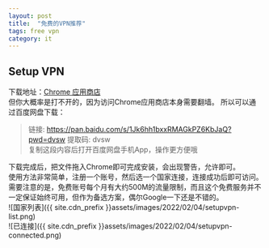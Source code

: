 ```yaml
---
layout: post
title:  "免费的VPN推荐"
tags: free vpn
category: it
---
```

## Setup VPN
下载地址：[Chrome 应用商店](https://chrome.google.com/webstore/detail/oofgbpoabipfcfjapgnbbjjaenockbdp)  
但你大概率是打不开的，因为访问Chrome应用商店本身需要翻墙。
所以可以通过百度网盘下载：
> 链接: https://pan.baidu.com/s/1Jk6hh1bxxRMAGkPZ6KbJaQ?pwd=dvsw 提取码: dvsw  
> 复制这段内容后打开百度网盘手机App，操作更方便哦

下载完成后，把文件拖入Chrome即可完成安装，会出现警告，允许即可。  
使用方法非常简单，注册一个账号，然后选一个国家连接，连接成功后即可访问。
需要注意的是，免费账号每个月有大约500M的流量限制，而且这个免费服务并不一定保证始终可用，但作为备选方案，偶尔Google一下还是不错的。  
![国家列表]({{ site.cdn_prefix }}assets/images/2022/02/04/setupvpn-list.png)  
![已连接]({{ site.cdn_prefix }}assets/images/2022/02/04/setupvpn-connected.png)  
